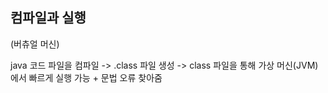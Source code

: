 ## 컴파일과 실행
(버츄얼 머신)

java 코드 파일을 컴파일 -> .class 파일 생성 -> class 파일을 통해 가상 머신(JVM)에서 빠르게 실행 가능 + 문법 오류 찾아줌 


